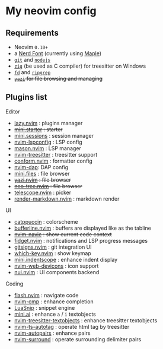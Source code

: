 # My neovim config

## Requirements

- Neovim `0.10+`
- a [Nerd Font](https://www.nerdfonts.com/) (currently using [Maple](https://github.com/subframe7536/maple-font))
- [`git`](https://git-scm.com/) and [`nodejs`](https://nodejs.org/)
- [`zig`](https://ziglang.org/) (be used as C compiler) for treesitter on Windows
- [`fd`](https://github.com/sharkdp/fd) and [`ripgrep`](https://github.com/BurntSushi/ripgrep)
- ~~[`yazi`](https://yazi-rs.github.io/) for file browsing and managing~~

## Plugins list

Editor

- [lazy.nvim](https://github.com/folke/lazy.nvim) : plugins manager
- ~~[mini.starter](https://github.com/echasnovski/mini.starter) : starter~~
- [mini.sessions](https://github.com/echasnovski/mini.sessions) : session manager
- [nvim-lspconfig](https://github.com/neovim/nvim-lspconfig) : LSP config
- [mason.nvim](https://github.com/williamboman/mason.nvim) : LSP manager
- [nvim-treesitter](https://github.com/nvim-treesitter/nvim-treesitter) : treesitter support
- [conform.nvim](https://github.com/stevearc/conform.nvim) : formatter config
- [nvim-dap](https://github.com/mfussenegger/nvim-dap): DAP config
- [mini.files](https://github.com/echasnovski/mini.files) : file browser
- ~~[yazi.nvim](https://github.com/mikavilpas/yazi.nvim) : file browser~~
- ~~[neo-tree.nvim](https://github.com/nvim-neo-tree/neo-tree.nvim) : file browser~~
- [telescope.nvim](https://github.com/nvim-telescope/telescope.nvim) : picker
- [render-markdown.nvim](https://github.com/MeanderingProgrammer/render-markdown.nvim) : markdown render

UI

- [catppuccin](https://github.com/catppuccin/nvim) : colorscheme
- [bufferline.nvim](https://github.com/akinsho/bufferline.nvim) : buffers are displayed like as the tabline
- ~~[nvim-navic](https://github.com/SmiteshP/nvim-navic) : show current code context~~
- [fidget.nvim](https://github.com/j-hui/fidget.nvim) : notifications and LSP progress messages
- [gitsigns.nvim](https://github.com/lewis6991/gitsigns.nvim) : git integration UI
- [which-key.nvim](https://github.com/folke/which-key.nvim) : show keymap
- [mini.indentscope](https://github.com/echasnovski/mini.indentscope) : enhance indent display
- [nvim-web-devicons](https://github.com/nvim-tree/nvim-web-devicons) : icon support
- [nui.nvim](https://github.com/echasnovski/mini.starter) : UI components backend

Coding

- [flash.nvim](https://github.com/folke/flash.nvim) : navigate code
- [nvim-cmp](https://github.com/hrsh7th/nvim-cmp) : enhance completion
- [LuaSnip](https://github.com/L3MON4D3/LuaSnip) : snippet engine
- [mini.ai](https://github.com/echasnovski/mini.ai) : enhance `a` / `i` textobjects
- [nvim-treesitter-textobjects](https://github.com/nvim-treesitter/nvim-treesitter-textobjects) : enhance treesitter textobjects
- [nvim-ts-autotag](https://github.com/windwp/nvim-ts-autotag) : operate html tag by treesitter
- [nvim-autopairs](https://github.com/windwp/nvim-autopairs) : enhance pairs
- [nvim-surround](https://github.com/kylechui/nvim-surround) : operate surrounding delimiter pairs

